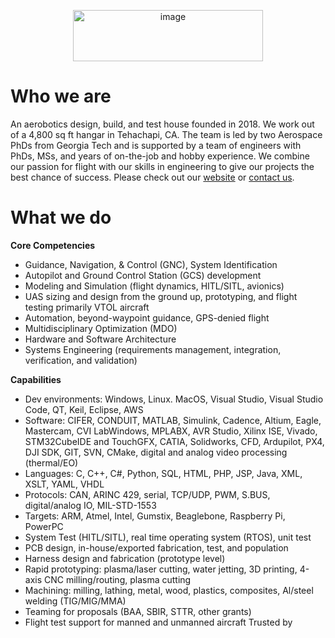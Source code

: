 <p align="center">
  <img width="304" height="82" alt="image" src="https://github.com/user-attachments/assets/731872c0-34d7-479d-9879-45aed75d2cbe" />
</p>

# Who we are
An aerobotics design, build, and test house founded in 2018. We work out of a 4,800 sq ft hangar in Tehachapi, CA. The team is led by two Aerospace PhDs from Georgia Tech and is supported by a team of engineers with PhDs, MSs, and years of on-the-job and hobby experience. We combine our passion for flight with our skills in engineering to give our projects the best chance of success. Please check out our [website](https://optim.aero/) or [contact us](mailto:info@optim.aero).

# What we do
<strong>Core Competencies</strong> 
- Guidance, Navigation, & Control (GNC), System Identification 
-	Autopilot and Ground Control Station (GCS) development
-	Modeling and Simulation (flight dynamics, HITL/SITL, avionics)
-	UAS sizing and design from the ground up, prototyping, and flight testing primarily VTOL aircraft
-	Automation, beyond-waypoint guidance, GPS-denied flight
-	Multidisciplinary Optimization (MDO)
-	Hardware and Software Architecture
-	Systems Engineering (requirements management, integration, verification, and validation)


<strong>Capabilities</strong>

- Dev environments: Windows, Linux. MacOS, Visual Studio, Visual Studio Code, QT, Keil, Eclipse, AWS
-	Software: CIFER, CONDUIT, MATLAB, Simulink, Cadence, Altium, Eagle, Mastercam, CVI LabWindows, MPLABX, AVR Studio, Xilinx ISE, Vivado, STM32CubeIDE and TouchGFX, CATIA, Solidworks, CFD, Ardupilot, PX4, DJI SDK, GIT, SVN, CMake, digital and analog video processing (thermal/EO)
-	Languages: C, C++, C#, Python, SQL, HTML, PHP, JSP, Java, XML, XSLT, YAML, VHDL
-	Protocols: CAN, ARINC 429, serial, TCP/UDP, PWM, S.BUS, digital/analog IO, MIL-STD-1553
-	Targets: ARM, Atmel, Intel, Gumstix, Beaglebone, Raspberry Pi, PowerPC
-	System Test (HITL/SITL), real time operating system (RTOS), unit test
-	PCB design, in-house/exported fabrication, test, and population 
-	Harness design and fabrication (prototype level)
-	Rapid prototyping: plasma/laser cutting, water jetting, 3D printing, 4-axis CNC milling/routing, plasma cutting 
-	Machining: milling, lathing, metal, wood, plastics, composites, Al/steel welding (TIG/MIG/MMA)
-	Teaming for proposals (BAA, SBIR, STTR, other grants)
-	Flight test support for manned and unmanned aircraft 
Trusted by


